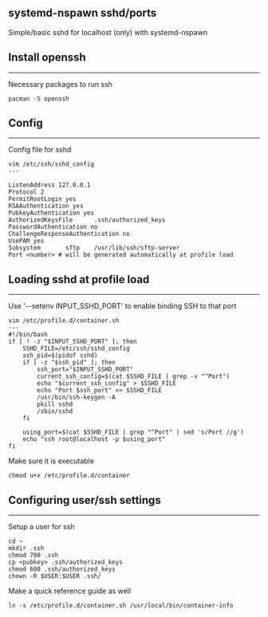 systemd-nspawn sshd/ports
---
Simple/basic sshd for localhost (only) with systemd-nspawn

## Install openssh
---
Necessary packages to run ssh
```
pacman -S openssh
```

## Config
---
Config file for sshd
```
vim /etc/ssh/sshd_config
---

ListenAddress 127.0.0.1
Protocol 2
PermitRootLogin yes
RSAAuthentication yes
PubkeyAuthentication yes
AuthorizedKeysFile      .ssh/authorized_keys
PasswordAuthentication no
ChallengeResponseAuthentication no
UsePAM yes
Subsystem       sftp    /usr/lib/ssh/sftp-server
Port <number> # will be generated automatically at profile load 
```

## Loading sshd at profile load
---
Use '--setenv INPUT_SSHD_PORT' to enable binding SSH to that port
```
vim /etc/profile.d/container.sh
---
#!/bin/bash
if [ ! -z "$INPUT_SSHD_PORT" ]; then
    SSHD_FILE=/etc/ssh/sshd_config
    ssh_pid=$(pidof sshd)
    if [ -z "$ssh_pid" ]; then
        ssh_port="$INPUT_SSHD_PORT"
        current_ssh_config=$(cat $SSHD_FILE | grep -v "^Port")
        echo "$current_ssh_config" > $SSHD_FILE
        echo "Port $ssh_port" >> $SSHD_FILE
        /usr/bin/ssh-keygen -A
        pkill sshd
        /sbin/sshd
    fi

    using_port=$(cat $SSHD_FILE | grep "^Port" | sed 's/Port //g')
    echo "ssh root@localhost -p $using_port"
fi
```

Make sure it is executable
```
chmod u+x /etc/profile.d/container
```

## Configuring user/ssh settings
---
Setup a user for ssh
```
cd ~
mkdir .ssh
chmod 700 .ssh
cp <pubkey> .ssh/authorized_keys
chmod 600 .ssh/authorized_keys
chown -R $USER:$USER .ssh/
```

Make a quick reference guide as well
```
ln -s /etc/profile.d/container.sh /usr/local/bin/container-info
```
